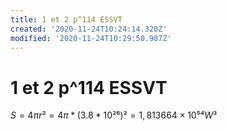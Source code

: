 ```yaml
---
title: 1 et 2 p^114 ESSVT
created: '2020-11-24T10:24:14.320Z'
modified: '2020-11-24T10:29:50.987Z'
---
```


# 1 et 2 p^114 ESSVT

$S = 4\pi r² = 4\pi*(3.8*10²⁶)² = 1,813664×10⁵⁴ W³$
